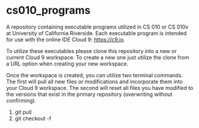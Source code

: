 cs010_programs
===================

A repository containing executable programs utilized in CS 010 or CS 010v at 
University of California Riverside. Each executable program is intended for 
use with the online IDE Cloud 9: https://c9.io.

To utilize these executables please clone this repository into a new or current
Cloud 9 workspace. To create a new one just utilize the clone from a URL option
when creating your new workspace.

Once the workspace is created, you can utilize two terminal commands. The first
will pull all new files or modifications and incorporate them into your
Cloud 9 workspace. The second will reset all files you have modified to the 
versions that exist in the primary repository (overwriting without confirming).

1) git pull
2) git checkout -f

